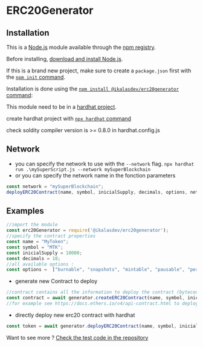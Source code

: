 # ERC20Generator


## Installation

This is a [Node.js](https://nodejs.org/en/) module available through the
[npm registry](https://www.npmjs.com/).

Before installing, [download and install Node.js](https://nodejs.org/en/download/).

If this is a brand new project, make sure to create a `package.json` first with
the [`npm init` command](https://docs.npmjs.com/creating-a-package-json-file).

Installation is done using the
[`npm install @ikalasdev/erc20generator` command](https://docs.npmjs.com/getting-started/installing-npm-packages-locally):


This module need to be in a [hardhat project](https://hardhat.org/getting-started/).

create hardhat project with 
[`npx hardhat` command](https://hardhat.org/getting-started/)

check soldity compiler version is >= 0.8.0 in hardhat.config.js

## Network

- you can specify the network to use with the `--network` flag.
``npx hardhat run .\mySuperScript.js --network mySuperBlockchain``
- or you can specify the network name in the fonction parameters
```js
const network = "mySuperBlockchain";
deployERC20Contract(name, symbol, inicialSupply, decimals, options, network);
```
## Examples

```js
//import the module
const erc20Generator = require('@ikalasdev/erc20generator');
//specify the contract properties
const name = "MyToken";
const symbol = "MTK";
const inicialSupply = 10000;
const decimals = 18;
//all available options :
const options =  ["burnable", "snapshots", "mintable", "pausable", "permit", "vote", "flashminting"];
```

- generate new Contract to deploy
```js
//contract contains all the information to deploy the contract (bytecode, abi, ...)
const contract = await generator.createERC20Contract(name, symbol, inicialSupply, decimals, options);
//for example see https://docs.ethers.io/v4/api-contract.html to deploy it 
```

- directly deploy new erc20 contract with hardhat
```js
const token = await generator.deployERC20Contract(name, symbol, inicialSupply, decimals, options);
```
  
Want to see more ? [Check the test code in the repository](https://github.com/ikalasdev/ERC20Generator)



